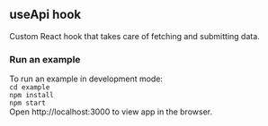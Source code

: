 ## useApi hook
Custom React hook that takes care of fetching and submitting data.

### Run an example
To run an example in development mode:  
`cd example`  
`npm install`  
`npm start`  
Open http://localhost:3000 to view app in the browser.